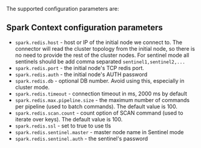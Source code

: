The supported configuration parameters are:

## Spark Context configuration parameters

* `spark.redis.host` - host or IP of the initial node we connect to. The connector will read the cluster
  topology from the initial node, so there is no need to provide the rest of the cluster nodes. For sentinel mode all sentinels should be add comma separated `sentinel1,sentinel2,...`
* `spark.redis.port` - the initial node's TCP redis port.
* `spark.redis.auth` - the initial node's AUTH password
* `spark.redis.db` - optional DB number. Avoid using this, especially in cluster mode.
* `spark.redis.timeout` - connection timeout in ms, 2000 ms by default
* `spark.redis.max.pipeline.size` - the maximum number of commands per pipeline (used to batch commands). The default value is 100.
* `spark.redis.scan.count` - count option of SCAN command (used to iterate over keys). The default value is 100.
* `spark.redis.ssl` - set to true to use tls
* `spark.redis.sentinel.master` - master node name in Sentinel mode
* `spark.redis.sentinel.auth` - the sentinel's password



